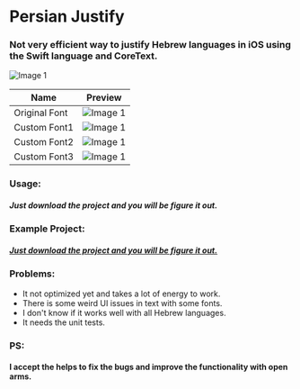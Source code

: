 
# Persian Justify 

### Not very efficient way to justify Hebrew languages in iOS using the Swift language and CoreText.

<img src="Previews/Logo.png" alt="Image 1">

| Name     | Preview |
| ---      | ---       |
| Original Font|<img src="Previews/original_font_preview.jpg" alt="Image 1">|
| Custom Font1|<img src="Previews/custom_font_1_preview.jpg" alt="Image 1">|
| Custom Font2|<img src="Previews/custom_font_2_preview.jpg" alt="Image 1">|
| Custom Font3|<img src="Previews/custom_font_3_preview.jpg" alt="Image 1">|

### Usage:
##### Just download the project and you will be figure it out.

### Example Project:
##### [Just download the project and you will be figure it out.](https://github.com/HappyIosDeveloper/PersianJustifyExample)

### Problems:
- It not optimized yet and takes a lot of energy to work.
- There is some weird UI issues in text with some fonts.
- I don't know if it works well with all Hebrew languages.
- It needs the unit tests.

### PS:
#### I accept the helps to fix the bugs and improve the functionality with open arms.
